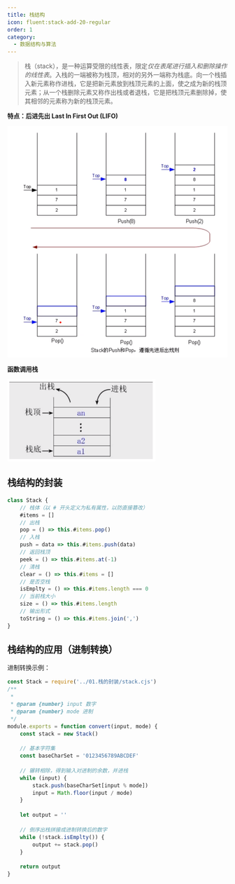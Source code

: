 ```yaml
---
title: 栈结构
icon: fluent:stack-add-20-regular
order: 1
category:
  - 数据结构与算法
---
```


> 栈（stack），是一种运算受限的线性表，限定*仅在表尾进行插入和删除操作的线性表*。入栈的一端被称为栈顶，相对的另外一端称为栈底。向一个栈插入新元素称作进栈，它是把新元素放到栈顶元素的上面，使之成为新的栈顶元素；从一个栈删除元素又称作出栈或者退栈，它是把栈顶元素删除掉，使其相邻的元素称为新的栈顶元素。

**特点：后进先出 Last In First Out (LIFO)**

<img src="../../../.vuepress/public/assets/images/brainBoom/dataStructure/image-20230503215901052-1705847565766-1.png" alt="image-20230503215901052" style="zoom: 67%;" />

**函数调用栈**

<img src="../../../.vuepress/public/assets/images/brainBoom/dataStructure/image-20230503220103789-1705847565766-2.png" alt="image-20230503220103789" style="zoom: 33%;" />

## 栈结构的封装

````javascript
class Stack {
    // 栈体（以 # 开头定义为私有属性，以防直接篡改）
    #items = []
    // 出栈
    pop = () => this.#items.pop()
    // 入栈
    push = data => this.#items.push(data)
    // 返回栈顶
    peek = () => this.#items.at(-1)
    // 清栈
    clear = () => this.#items = []
    // 是否空栈
    isEmplty = () => this.#items.length === 0
    // 当前栈大小
    size = () => this.#items.length
    // 输出形式
    toString = () => this.#items.join(',')
}
````

## 栈结构的应用（进制转换）

进制转换示例：

````javascript
const Stack = require('../01.栈的封装/stack.cjs')
/**
 * 
 * @param {number} input 数字
 * @param {number} mode 进制
 */
module.exports = function convert(input, mode) {
    const stack = new Stack()

    // 基本字符集
    const baseCharSet = '0123456789ABCDEF'
    
    // 辗转相除，得到输入对进制的余数，并进栈
    while (input) {
        stack.push(baseCharSet[input % mode])
        input = Math.floor(input / mode)
    }

    let output = ''

    // 倒序出栈拼接成进制转换后的数字
    while (!stack.isEmplty()) {
        output += stack.pop()
    }

    return output
}
````